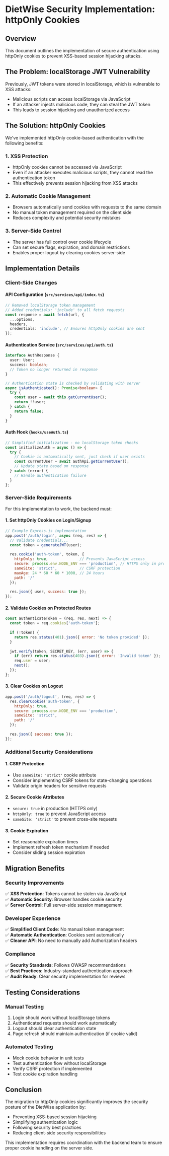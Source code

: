 # DietWise Security Implementation: httpOnly Cookies

## Overview
This document outlines the implementation of secure authentication using httpOnly cookies to prevent XSS-based session hijacking attacks.

## The Problem: localStorage JWT Vulnerability
Previously, JWT tokens were stored in localStorage, which is vulnerable to XSS attacks:
- Malicious scripts can access localStorage via JavaScript
- If an attacker injects malicious code, they can steal the JWT token
- This leads to session hijacking and unauthorized access

## The Solution: httpOnly Cookies
We've implemented httpOnly cookie-based authentication with the following benefits:

### 1. XSS Protection
- httpOnly cookies cannot be accessed via JavaScript
- Even if an attacker executes malicious scripts, they cannot read the authentication token
- This effectively prevents session hijacking from XSS attacks

### 2. Automatic Cookie Management
- Browsers automatically send cookies with requests to the same domain
- No manual token management required on the client side
- Reduces complexity and potential security mistakes

### 3. Server-Side Control
- The server has full control over cookie lifecycle
- Can set secure flags, expiration, and domain restrictions
- Enables proper logout by clearing cookies server-side

## Implementation Details

### Client-Side Changes

#### API Configuration (`src/services/api/index.ts`)
```typescript
// Removed localStorage token management
// Added credentials: 'include' to all fetch requests
const response = await fetch(url, {
  ...options,
  headers,
  credentials: 'include', // Ensures httpOnly cookies are sent
});
```

#### Authentication Service (`src/services/api/auth.ts`)
```typescript
interface AuthResponse {
  user: User;
  success: boolean;
  // Token no longer returned in response
}

// Authentication state is checked by validating with server
async isAuthenticated(): Promise<boolean> {
  try {
    const user = await this.getCurrentUser();
    return !!user;
  } catch {
    return false;
  }
}
```

#### Auth Hook (`hooks/useAuth.ts`)
```typescript
// Simplified initialization - no localStorage token checks
const initializeAuth = async () => {
  try {
    // Cookie is automatically sent, just check if user exists
    const currentUser = await authApi.getCurrentUser();
    // Update state based on response
  } catch (error) {
    // Handle authentication failure
  }
};
```

### Server-Side Requirements

For this implementation to work, the backend must:

#### 1. Set httpOnly Cookies on Login/Signup
```javascript
// Example Express.js implementation
app.post('/auth/login', async (req, res) => {
  // Validate credentials...
  const token = generateJWT(user);
  
  res.cookie('auth-token', token, {
    httpOnly: true,              // Prevents JavaScript access
    secure: process.env.NODE_ENV === 'production', // HTTPS only in production
    sameSite: 'strict',          // CSRF protection
    maxAge: 24 * 60 * 60 * 1000, // 24 hours
    path: '/'
  });
  
  res.json({ user, success: true });
});
```

#### 2. Validate Cookies on Protected Routes
```javascript
const authenticateToken = (req, res, next) => {
  const token = req.cookies['auth-token'];
  
  if (!token) {
    return res.status(401).json({ error: 'No token provided' });
  }
  
  jwt.verify(token, SECRET_KEY, (err, user) => {
    if (err) return res.status(403).json({ error: 'Invalid token' });
    req.user = user;
    next();
  });
};
```

#### 3. Clear Cookies on Logout
```javascript
app.post('/auth/logout', (req, res) => {
  res.clearCookie('auth-token', {
    httpOnly: true,
    secure: process.env.NODE_ENV === 'production',
    sameSite: 'strict',
    path: '/'
  });
  
  res.json({ success: true });
});
```

### Additional Security Considerations

#### 1. CSRF Protection
- Use `sameSite: 'strict'` cookie attribute
- Consider implementing CSRF tokens for state-changing operations
- Validate origin headers for sensitive requests

#### 2. Secure Cookie Attributes
- `secure: true` in production (HTTPS only)
- `httpOnly: true` to prevent JavaScript access
- `sameSite: 'strict'` to prevent cross-site requests

#### 3. Cookie Expiration
- Set reasonable expiration times
- Implement refresh token mechanism if needed
- Consider sliding session expiration

## Migration Benefits

### Security Improvements
✅ **XSS Protection**: Tokens cannot be stolen via JavaScript  
✅ **Automatic Security**: Browser handles cookie security  
✅ **Server Control**: Full server-side session management  

### Developer Experience
✅ **Simplified Client Code**: No manual token management  
✅ **Automatic Authentication**: Cookies sent automatically  
✅ **Cleaner API**: No need to manually add Authorization headers  

### Compliance
✅ **Security Standards**: Follows OWASP recommendations  
✅ **Best Practices**: Industry-standard authentication approach  
✅ **Audit Ready**: Clear security implementation for reviews  

## Testing Considerations

### Manual Testing
1. Login should work without localStorage tokens
2. Authenticated requests should work automatically
3. Logout should clear authentication state
4. Page refresh should maintain authentication (if cookie valid)

### Automated Testing
- Mock cookie behavior in unit tests
- Test authentication flow without localStorage
- Verify CSRF protection if implemented
- Test cookie expiration handling

## Conclusion

The migration to httpOnly cookies significantly improves the security posture of the DietWise application by:
- Preventing XSS-based session hijacking
- Simplifying authentication logic
- Following security best practices
- Reducing client-side security responsibilities

This implementation requires coordination with the backend team to ensure proper cookie handling on the server side.